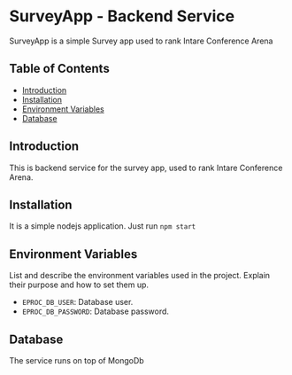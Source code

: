 # SurveyApp - Backend Service

SurveyApp is a simple Survey app used to rank Intare Conference Arena

## Table of Contents

- [Introduction](#introduction)
- [Installation](#installation)
- [Environment Variables](#environment-variables)
- [Database](#database)

## Introduction

This is backend service for the survey app, used to rank Intare Conference Arena.

## Installation

It is a simple nodejs application. Just run `npm start`

## Environment Variables

List and describe the environment variables used in the project. Explain their purpose and how to set them up.

- `EPROC_DB_USER`: Database user.
- `EPROC_DB_PASSWORD`: Database password.

## Database

The service runs on top of MongoDb
